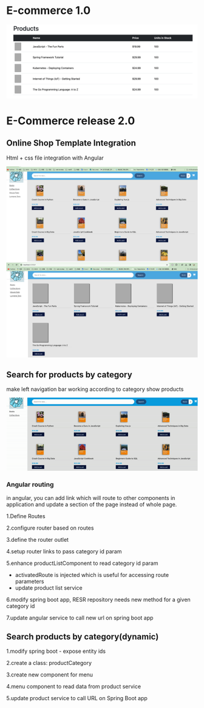 # E-commerce 1.0

<img src="imgs/1.1.1.png">



# E-Commerce release 2.0

## Online Shop Template Integration

Html + css file integration with Angular

<img src="imgs/2.1.2.png">

<img src="imgs/2.1.1.png">



## Search for products by category

make left navigation bar working according to category show products

 <img src="imgs/2.1.3.gif">

### Angular routing

in angular, you can add link which will route to other components in application and update a section of the page instead of whole page.

1.Define Routes

2.configure router based on routes

3.define the router outlet

4.setup router links to pass category id param

5.enhance productListComponent to read category id param

* activatedRoute is injected which is useful for accessing route parameters
* update product list service

6.modify spring boot app, RESR repository needs new method for a given category id

7.update angular service to call new url on spring boot app





## Search products by category(dynamic)

1.modify spring boot - expose entity ids

2.create a class: productCategory

3.create new component for menu

4.menu component to read data from product service

5.update product service to call URL on Spring Boot app

